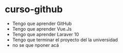 # curso-github

- Tengo que aprender GitHub
- Tengo que aprender Vue.Js
- Tengo que aprender Laraver 10
- Tengo que terminar el proyecto del la universidad
- no se que nponer acá